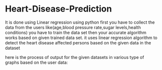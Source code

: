 # Heart-Disease-Prediction
It is done using Linear regression using python
first you have to collect the data from the users like(age,blood pressure rate,sugar levels,health conditions)
you have to train the data set then your accurate algorithm works based on given trained data set.
it uses linear regression algorithm to detect the heart disease affected persons based on the given data in the dataset

here is the process of output for the given datasets in various type of graphs based on the user data:

